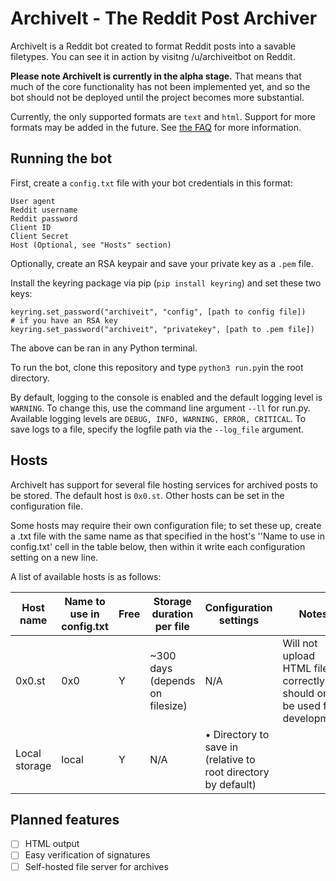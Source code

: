 # ArchiveIt - The Reddit Post Archiver 
ArchiveIt is a Reddit bot created  to format Reddit posts into a savable filetypes. 
You can see it in action by visitng /u/archiveitbot on Reddit. 

**Please note ArchiveIt is currently in the alpha stage.** That means that much of the core functionality has not been
implemented yet, and so the bot should not be deployed until the project becomes more substantial. 


Currently, the only supported formats are `text` and `html`. Support for more formats may be added in the future.
See [the FAQ](https://www.reddit.com/r/archiveit/comments/9ltg4x/what_is_archiveit_and_faq/) for more information.

Running the bot 
---
First, create a ```config.txt``` file with your bot credentials in this format:

```
User agent
Reddit username
Reddit password
Client ID
Client Secret
Host (Optional, see "Hosts" section)
```

Optionally, create an RSA keypair and save your private key as a `.pem` file.

Install the keyring package via pip (`pip install keyring`) and set these two keys:

```
keyring.set_password("archiveit", "config", [path to config file])
# if you have an RSA key
keyring.set_password("archiveit", "privatekey", [path to .pem file])
```
The above can be ran in any Python terminal. 

To run the bot, clone this repository and type `python3 run.py`in the root directory. 

By default, logging to the console is enabled and the default logging level is `WARNING`. To change this, use 
the command line argument `--ll` for run.py. Available logging levels are `DEBUG, INFO, WARNING, ERROR, CRITICAL`.
To save logs to a file, specify the logfile path via the `--log_file` argument.

Hosts 
---
ArchiveIt has support for several file hosting services for archived posts to be stored. The default host is `0x0.st`. 
Other hosts can be set in the configuration file.

Some hosts may require their own configuration file; to set these up, create a .txt file with the same name as that
specified in the host's ''Name to use in config.txt' cell in the table below, then within it write each configuration 
setting on a new line. 

A list of available hosts is as follows:

| Host name | Name to use in config.txt | Free | Storage duration per file | Configuration settings | Notes
| ------------- | ------------- | ------------- | ------------- | ------------- | ------------- |
| 0x0.st  | 0x0  | Y | ~300 days (depends on filesize) | N/A | Will not upload HTML files correctly, should only be used for development
| Local storage  | local  | Y | N/A | • Directory to save in (relative to root directory by default)






Planned features
--- 
- [ ] HTML output  
- [ ] Easy verification of signatures
- [ ] Self-hosted file server for archives 